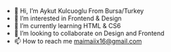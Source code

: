 - 👋 Hi, I’m Aykut Kulcuoglu From Bursa/Turkey
- 👀 I’m interested in Frontend & Design
- 🌱 I’m currently learning HTML & CS6
- 💞️ I’m looking to collaborate on Design and Frontend
- 📫 How to reach me maimaiix16@gmail.com 

<!---
maimaiix16/maimaiix16 is a ✨ special ✨ repository because its `README.md` (this file) appears on your GitHub profile.
You can click the Preview link to take a look at your changes.
--->
